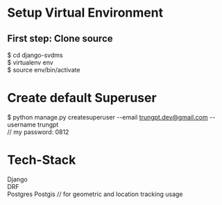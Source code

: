 # Setup Virtual Environment
## First step: Clone source
$ cd django-svdms  
$ virtualenv env  
$ source env/bin/activate  

# Create default Superuser
$ python manage.py createsuperuser --email trungpt.dev@gmail.com --username trungpt  
// my password: 0812

# Tech-Stack
Django  
DRF  
Postgres
Postgis // for geometric and location tracking usage  
